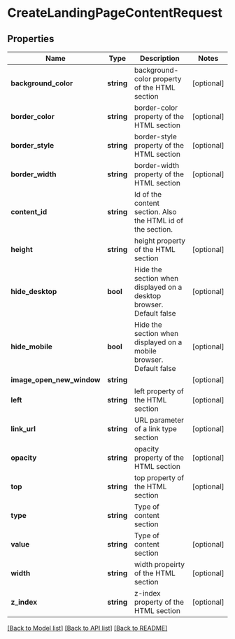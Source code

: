 # CreateLandingPageContentRequest

## Properties
Name | Type | Description | Notes
------------ | ------------- | ------------- | -------------
**background_color** | **string** | background-color property of the HTML section | [optional] 
**border_color** | **string** | border-color property of the HTML section | [optional] 
**border_style** | **string** | border-style property of the HTML section | [optional] 
**border_width** | **string** | border-width property of the HTML section | [optional] 
**content_id** | **string** | Id of the content section.  Also the HTML id of the section. | 
**height** | **string** | height property of the HTML section | [optional] 
**hide_desktop** | **bool** | Hide the section when displayed on a desktop browser.  Default false | [optional] 
**hide_mobile** | **bool** | Hide the section when displayed on a mobile browser.  Default false | [optional] 
**image_open_new_window** | **string** |  | [optional] 
**left** | **string** | left property of the HTML section | [optional] 
**link_url** | **string** | URL parameter of a link type section | [optional] 
**opacity** | **string** | opacity property of the HTML section | [optional] 
**top** | **string** | top property of the HTML section | [optional] 
**type** | **string** | Type of content section | 
**value** | **string** | Type of content section | [optional] 
**width** | **string** | width propeirty of the HTML section | [optional] 
**z_index** | **string** | z-index property of the HTML section | [optional] 

[[Back to Model list]](../README.md#documentation-for-models) [[Back to API list]](../README.md#documentation-for-api-endpoints) [[Back to README]](../README.md)


